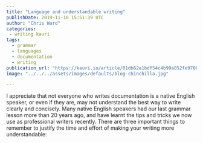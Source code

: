 ```yaml
---
title: "Language and understandable writing"
publishDate: 2019-11-18 15:51:39 UTC
author: "Chris Ward"
categories:
 - writing kauri
tags:
  - grammar
  - languages
  - documentation
  - writing
publication_url: "https://kauri.io/article/01db62a1bdf54c4b99a852fe9700e930"
image: "../../../assets/images/defaults/blog-chinchilla.jpg"

---
```

I appreciate that not everyone who writes documentation is a native English speaker, or even if they are, may not understand the best way to write clearly and concisely. Many native English speakers had our last grammar lesson more than 20 years ago, and have learnt the tips and tricks we now use as professional writers recently. There are three important things to remember to justify the time and effort of making your writing more understandable:

